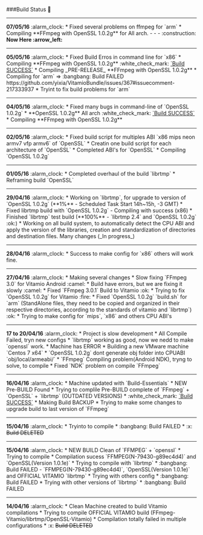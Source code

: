 ###Build Status :syringe:

<hr>
<b>07/05/16</b> :alarm_clock:
* Fixed several problems on ffmpeg for `arm`
* Compiling **FFmpeg with OpenSSL 1.0.2g** for All arch.  - - - :construction: <b>Now Here :arrow_left:</b>

<hr>
<b>05/05/16</b> :alarm_clock:
* Fixed Build Erros in command line for `x86`
* Compiling **FFmpeg with OpenSSL 1.0.2g** :white_check_mark: <u>`Build SUCCESS`</u>
* Compiling _PRE-RELEASE_ **FFmpeg with OpenSSL 1.0.2g**
* Compiling for `arm` => :bangbang: Build FAILED https://github.com/yixia/VitamioBundle/issues/367#issuecomment-217333937
* Tryint to fix build problems for `arm`

<hr>
<b>04/05/16</b> :alarm_clock:
* Fixed many bugs in command-line of `OpenSSL 1.0.2g`
* **OpenSSL 1.0.2g** All arch :white_check_mark: <u>`Build SUCCESS`</u>
* Compiling **FFmpeg with OpenSSL 1.0.2g**

<hr>
<b>02/05/16</b> :alarm_clock:
* Fixed build script for multiples ABI `x86 mips neon armv7 vfp armv6` of `OpenSSL`
* Creatin one build script for each architecture of `OpenSSL`
* Completed ABI's for `OpenSSL`
* Compiling `OpenSSL 1.0.2g`

<hr>
<b>01/05/16</b> :alarm_clock:
* Completed overhaul of the build `librtmp`
* Reframing build `OpenSSL`

<hr>
<b>29/04/16</b> :alarm_clock:
* Working on `librtmp`, for upgrade to version of `OpenSSL 1.0.2g` (**1%** - Scheduled Task Start 14h~15h, -3 GMT)
* Fixed librtmp build with `OpenSSL 1.0.2g` - Compiling with success (x86)
* Finished `librtmp`  test build (**100%** - `librtmp 2.4` and `OpenSSL 1.0.2g` :ok:)
* Working on all build system, to automatically detect the CPU ABI and apply the version of the libraries, creation and standardization of directories and destination files. Many changes (_In progress_)

<hr>
<b>28/04/16</b> :alarm_clock:
* Success to make config for `x86` others will work fine.

<hr>
<b>27/04/16</b> :alarm_clock:
* Making several changes
* Slow fixing `FFmpeg 3.0` for Vitamio Android :camel:
* Build have errors, but we are fixing it slowly :camel:
* Fixed `FFmpeg 3.0.1` Build to Vitamio :ok:
* Trying to fix `OpenSSL 1.0.2g` for Vitamio :fire:
* Fixed `OpenSSL 1.0.2g` `build.sh` for `arm` (StandAlone files, they need to be copied and organized in their respective directories, according to the standards of vitamio and `librtmp`) :ok:
* Trying to make config for `mips`, `x86` and others CPU ABI's

<hr>
<b>17 to 20/04/16</b> :alarm_clock:
* Project is slow development
* All Compile Failed, tryn new configs
* `librtmp` working as good, now we nedd to make `openssl` work.
* Machine has ERROR
* Building a new VMware machine `Centos 7 x64`
* `OpenSSL 1.0.2g` dont generate obj folder into CPUABI `obj/local/armeabi/`<obj needed, dont generate>
* `FFmpeg` Compiling problem(Android NDK), tryng to solve, to compile
* Fixed `NDK` problem on compile `FFmpeg`

<hr>
<b>16/04/16</b> :alarm_clock:
* Machine updated with `Build-Essentials`
* NEW Pre-BUILD Found
* Trying to complile Pre-BUILD complete of `FFmpeg` + `OpenSSL` + `librtmp` (OUTDATED VERSIONS)
* :white_check_mark: <u>`Build SUCCESS`</u>
* Making Build BACKUP
* Trying to make some changes to upgrade build to last version of `FFmpeg`

<hr>
<b>15/04/16</b> :alarm_clock:
* Tryinto to compile
* :bangbang: Build FAILED
* :x: <s>Build DELETED</s>

<hr>
<b>15/04/16</b> :alarm_clock:
* NEW BUILD Clean of `FFMPEG` + `openssl`
* Trying to compile
* Compilation sucess `FFMPEG(N-79430-g89ec4d4)` and `OpenSSL(Version 1.0.1e)`
* Trying to compile with `librtmp`
* :bangbang: Build FAILED - `FFMPEG(N-79430-g89ec4d4)`, `OpenSSL(Version 1.0.1e)` and OFFICIAL VITAMIO `librtmp`
* Trying with others config
* :bangbang: Build FAILED
* Trying with other versions of `librtmp`
* :bangbang: Build FAILED

<hr>
<b>14/04/16</b> :alarm_clock:
* Clean Machine created to build Vitamio compilations
* Trying to compile OFFICIAL VITAMIO build (FFmpeg-Vitamio/librtmp/OpenSSL-Vitamio)
* Compilation totally failed in multiple configurations
* :x: <s>Build DELETED</s>
